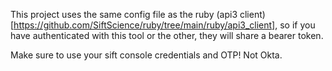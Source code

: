 This project uses the same config file as the ruby (api3 client)[https://github.com/SiftScience/ruby/tree/main/ruby/api3_client], so if you have authenticated with this tool or the other, they will share a bearer token.

Make sure to use your sift console credentials and OTP! Not Okta.

